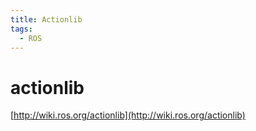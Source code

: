 ```yaml
---
title: Actionlib
tags:
  - ROS
---
```


# actionlib

[http://wiki.ros.org/actionlib](http://wiki.ros.org/actionlib)

